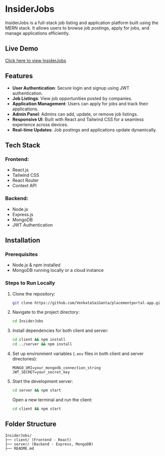 # InsiderJobs

InsiderJobs is a full-stack job listing and application platform built using the MERN stack. It allows users to browse job postings, apply for jobs, and manage applications efficiently.

## Live Demo
[Click here to view InsiderJobs](https://insider-jobs-full-stack-client.vercel.app/)

## Features
- **User Authentication**: Secure login and signup using JWT authentication.
- **Job Listings**: View job opportunities posted by companies.
- **Application Management**: Users can apply for jobs and track their applications.
- **Admin Panel**: Admins can add, update, or remove job listings.
- **Responsive UI**: Built with React and Tailwind CSS for a seamless experience across devices.
- **Real-time Updates**: Job postings and applications update dynamically.

## Tech Stack
### Frontend:
- React.js
- Tailwind CSS
- React Router
- Context API

### Backend:
- Node.js
- Express.js
- MongoDB
- JWT Authentication

## Installation
### Prerequisites
- Node.js & npm installed
- MongoDB running locally or a cloud instance

### Steps to Run Locally
1. Clone the repository:
   ```bash
   git clone https://github.com/VenkataSaiGanta/placementportal-app.git
   ```
2. Navigate to the project directory:
   ```bash
   cd InsiderJobs
   ```
3. Install dependencies for both client and server:
   ```bash
   cd client && npm install
   cd ../server && npm install
   ```
4. Set up environment variables (`.env` files in both client and server directories):
   ```env
   MONGO_URI=your_mongodb_connection_string
   JWT_SECRET=your_secret_key
   ```
5. Start the development server:
   ```bash
   cd server && npm start
   ```
   Open a new terminal and run the client:
   ```bash
   cd client && npm start
   ```

## Folder Structure
```
InsiderJobs/
├── client/ (Frontend - React)
├── server/ (Backend - Express, MongoDB)
├── README.md
```

